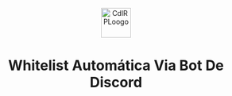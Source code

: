 <p align="center">
  <a href="https://discord.gg/cdl">
    <img alt="CdlRPLoogo" src="https://foodsafetybrazil.org/wp-content/uploads/2021/01/icon.png" width="60" />
  </a>
</p>
<h1 align="center">
  Whitelist Automática Via Bot De Discord
</h1>